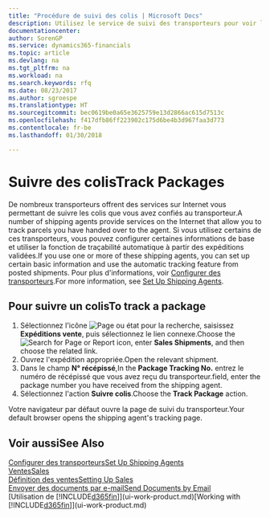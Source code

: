 ```yaml
---
title: "Procédure de suivi des colis | Microsoft Docs"
description: Utilisez le service de suivi des transporteurs pour voir la progression d'une livraison.
documentationcenter: 
author: SorenGP
ms.service: dynamics365-financials
ms.topic: article
ms.devlang: na
ms.tgt_pltfrm: na
ms.workload: na
ms.search.keywords: rfq
ms.date: 08/23/2017
ms.author: sgroespe
ms.translationtype: HT
ms.sourcegitcommit: bec0619be0a65e3625759e13d2866ac615d7513c
ms.openlocfilehash: f417dfb86ff223902c175d6be4b3d967faa3d773
ms.contentlocale: fr-be
ms.lasthandoff: 01/30/2018

---
```

# <a name="track-packages"></a><span data-ttu-id="cb581-103">Suivre des colis</span><span class="sxs-lookup"><span data-stu-id="cb581-103">Track Packages</span></span>
<span data-ttu-id="cb581-104">De nombreux transporteurs offrent des services sur Internet vous permettant de suivre les colis que vous avez confiés au transporteur.</span><span class="sxs-lookup"><span data-stu-id="cb581-104">A number of shipping agents provide services on the Internet that allow you to track parcels you have handed over to the agent.</span></span> <span data-ttu-id="cb581-105">Si vous utilisez certains de ces transporteurs, vous pouvez configurer certaines informations de base et utiliser la fonction de traçabilité automatique à partir des expéditions validées.</span><span class="sxs-lookup"><span data-stu-id="cb581-105">If you use one or more of these shipping agents, you can set up certain basic information and use the automatic tracking feature from posted shipments.</span></span> <span data-ttu-id="cb581-106">Pour plus d'informations, voir [Configurer des transporteurs](sales-how-to-set-up-shipping-agents.md).</span><span class="sxs-lookup"><span data-stu-id="cb581-106">For more information, see [Set Up Shipping Agents](sales-how-to-set-up-shipping-agents.md).</span></span>

## <a name="to-track-a-package"></a><span data-ttu-id="cb581-107">Pour suivre un colis</span><span class="sxs-lookup"><span data-stu-id="cb581-107">To track a package</span></span>
1. <span data-ttu-id="cb581-108">Sélectionnez l'icône ![Page ou état pour la recherche](media/ui-search/search_small.png "Page ou état pour la recherche"), saisissez **Expéditions vente**, puis sélectionnez le lien connexe.</span><span class="sxs-lookup"><span data-stu-id="cb581-108">Choose the ![Search for Page or Report](media/ui-search/search_small.png "Search for Page or Report icon") icon, enter **Sales Shipments**, and then choose the related link.</span></span>
2. <span data-ttu-id="cb581-109">Ouvrez l'expédition appropriée.</span><span class="sxs-lookup"><span data-stu-id="cb581-109">Open the relevant shipment.</span></span>
3. <span data-ttu-id="cb581-110">Dans le champ **N° récépissé**,</span><span class="sxs-lookup"><span data-stu-id="cb581-110">In the **Package Tracking No.**</span></span> <span data-ttu-id="cb581-111">entrez le numéro de récépissé que vous avez reçu du transporteur.</span><span class="sxs-lookup"><span data-stu-id="cb581-111">field, enter the package number you have received from the shipping agent.</span></span>
4. <span data-ttu-id="cb581-112">Sélectionnez l'action **Suivre colis**.</span><span class="sxs-lookup"><span data-stu-id="cb581-112">Choose the **Track Package** action.</span></span>

<span data-ttu-id="cb581-113">Votre navigateur par défaut ouvre la page de suivi du transporteur.</span><span class="sxs-lookup"><span data-stu-id="cb581-113">Your default browser opens the shipping agent's tracking page.</span></span>

## <a name="see-also"></a><span data-ttu-id="cb581-114">Voir aussi</span><span class="sxs-lookup"><span data-stu-id="cb581-114">See Also</span></span>
[<span data-ttu-id="cb581-115">Configurer des transporteurs</span><span class="sxs-lookup"><span data-stu-id="cb581-115">Set Up Shipping Agents</span></span>](sales-how-to-set-up-shipping-agents.md)  
[<span data-ttu-id="cb581-116">Ventes</span><span class="sxs-lookup"><span data-stu-id="cb581-116">Sales</span></span>](sales-manage-sales.md)  
[<span data-ttu-id="cb581-117">Définition des ventes</span><span class="sxs-lookup"><span data-stu-id="cb581-117">Setting Up Sales</span></span>](sales-setup-sales.md)  
[<span data-ttu-id="cb581-118">Envoyer des documents par e-mail</span><span class="sxs-lookup"><span data-stu-id="cb581-118">Send Documents by Email</span></span>](ui-how-send-documents-email.md)  
<span data-ttu-id="cb581-119">[Utilisation de [!INCLUDE[d365fin](includes/d365fin_md.md)]](ui-work-product.md)</span><span class="sxs-lookup"><span data-stu-id="cb581-119">[Working with [!INCLUDE[d365fin](includes/d365fin_md.md)]](ui-work-product.md)</span></span>

